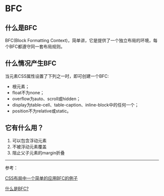 # BFC

## 什么是BFC

BFC(Block Formatting Context)，简单讲，它是提供了一个独立布局的环境，每个BFC都遵守同一套布局规则。

## 什么情况产生BFC

当元素CSS属性设置了下列之一时，即可创建一个BFC:

- <html>根元素；
- float不为none；
- overflow为auto、scroll或hidden；
- display为table-cell、table-caption、inline-block中的任何一个；
- position不为relative或static。

## 它有什么用？

1. 可以包含浮动元素
2. 不被浮动元素覆盖
3. 阻止父子元素的margin折叠

---

参考：

[CSS布局中一个简单的应用BFC的例子](http://www.aliued.cn/2012/12/31/css布局中一个简单的应用bfc的例子.html)

[什么是BFC?](https://juejin.im/post/5a4dbe026fb9a0452207ebe6)

